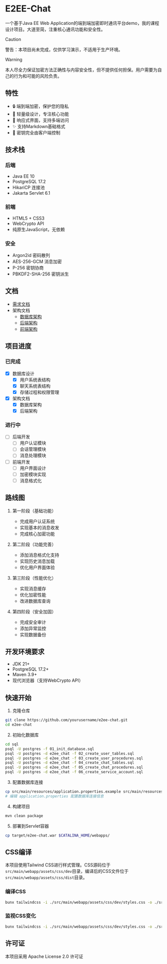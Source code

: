 # E2EE-Chat

一个基于Java EE Web Application的端到端加密即时通讯平台demo，我的课程设计项目。大道至简，注重核心通讯功能和安全性。

> [!CAUTION]
> 警告：本项目尚未完成，仅供学习演示，不适用于生产环境。

> [!WARNING]
> 本人尽全力保证加密方法正确性与内容安全性，但不提供任何担保。用户需要为自己的行为和可能的风险负责。

## 特性

- 🔒 端到端加密，保护您的隐私
- 🚀 轻量级设计，专注核心功能
- 📱 响应式界面，支持多端访问
- ✨ 支持Markdown基础格式
- 🔑 密钥完全由客户端控制

## 技术栈

### 后端
- Java EE 10
- PostgreSQL 17.2
- HikariCP 连接池
- Jakarta Servlet 6.1

### 前端
- HTML5 + CSS3
- WebCrypto API
- 纯原生JavaScript，无依赖

### 安全
- Argon2id 密码散列
- AES-256-GCM 消息加密
- P-256 密钥协商
- PBKDF2-SHA-256 密钥派生

## 文档

- [需求文档](./docs/PRD.md)
- 架构文档
  - [数据库架构](./docs/Architecture/Database.md)
  - [后端架构](./docs/Architecture/Backend.md)
  - [前端架构](./docs/Architecture/Frontend.md)

## 项目进度

### 已完成
- [x] 数据库设计
  - [x] 用户系统表结构
  - [x] 聊天系统表结构
  - [x] 存储过程和权限管理
- [x] 架构文档
  - [x] 数据库架构
  - [x] 后端架构

### 进行中
- [ ] 后端开发
  - [ ] 用户认证模块
  - [ ] 会话管理模块
  - [ ] 消息处理模块
- [ ] 前端开发
  - [ ] 用户界面设计
  - [ ] 加密模块实现
  - [ ] 消息格式化

## 路线图

1. 第一阶段（基础功能）
   - 完成用户认证系统
   - 实现基本的消息收发
   - 完成核心加密功能

2. 第二阶段（功能完善）
   - 添加消息格式化支持
   - 实现历史消息加载
   - 优化用户界面体验

3. 第三阶段（性能优化）
   - 实现消息缓存
   - 优化加密性能
   - 改进数据库查询

4. 第四阶段（安全加固）
   - 完成安全审计
   - 添加异常监控
   - 实现数据备份

## 开发环境要求

- JDK 21+
- PostgreSQL 17.2+
- Maven 3.9+
- 现代浏览器（支持WebCrypto API）

## 快速开始

1. 克隆仓库
```bash
git clone https://github.com/yourusername/e2ee-chat.git
cd e2ee-chat
```

2. 初始化数据库
```bash
cd sql
psql -U postgres -f 01_init_database.sql
psql -U postgres -d e2ee_chat -f 02_create_user_tables.sql
psql -U postgres -d e2ee_chat -f 03_create_user_procedures.sql
psql -U postgres -d e2ee_chat -f 04_create_chat_tables.sql
psql -U postgres -d e2ee_chat -f 05_create_chat_procedures.sql
psql -U postgres -d e2ee_chat -f 06_create_service_account.sql
```

3. 配置数据库连接
```bash
cp src/main/resources/application.properties.example src/main/resources/application.properties
# 编辑 application.properties 配置数据库连接信息
```

4. 构建项目
```bash
mvn clean package
```

5. 部署到Servlet容器
```bash
cp target/e2ee-chat.war $CATALINA_HOME/webapps/
```

## CSS编译

本项目使用Tailwind CSS进行样式管理。CSS源码位于`src/main/webapp/assets/css/dev`目录，编译后的CSS文件位于`src/main/webapp/assets/css/dist`目录。

### 编译CSS

```bash
bunx tailwindcss -i ./src/main/webapp/assets/css/dev/styles.css -o ./src/main/webapp/assets/css/dist/styles.css
```

### 监视CSS变化

```bash
bunx tailwindcss -i ./src/main/webapp/assets/css/dev/styles.css -o ./src/main/webapp/assets/css/dist/styles.css --watch
```

## 许可证

本项目采用 Apache License 2.0 许可证
